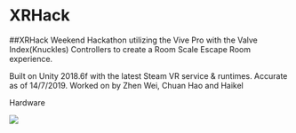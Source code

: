 # XRHack
##XRHack Weekend Hackathon utilizing the Vive Pro with the Valve Index(Knuckles) Controllers to create a Room Scale Escape Room experience.

Built on Unity 2018.6f with the latest Steam VR service & runtimes. Accurate as of 14/7/2019.
Worked on by Zhen Wei, Chuan Hao and Haikel

Hardware 


<img src="https://i.imgur.com/tWndNBP.jpg">
